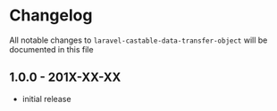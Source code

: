 # Changelog

All notable changes to `laravel-castable-data-transfer-object` will be documented in this file

## 1.0.0 - 201X-XX-XX

- initial release
